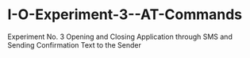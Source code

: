 I-O-Experiment-3--AT-Commands
=============================

Experiment No. 3 		Opening and Closing Application through SMS and Sending Confirmation Text to the Sender 
